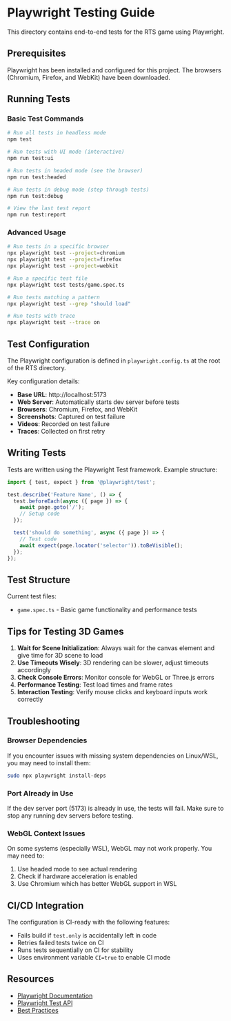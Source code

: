 # Playwright Testing Guide

This directory contains end-to-end tests for the RTS game using Playwright.

## Prerequisites

Playwright has been installed and configured for this project. The browsers (Chromium, Firefox, and WebKit) have been downloaded.

## Running Tests

### Basic Test Commands

```bash
# Run all tests in headless mode
npm test

# Run tests with UI mode (interactive)
npm run test:ui

# Run tests in headed mode (see the browser)
npm run test:headed

# Run tests in debug mode (step through tests)
npm run test:debug

# View the last test report
npm run test:report
```

### Advanced Usage

```bash
# Run tests in a specific browser
npx playwright test --project=chromium
npx playwright test --project=firefox
npx playwright test --project=webkit

# Run a specific test file
npx playwright test tests/game.spec.ts

# Run tests matching a pattern
npx playwright test --grep "should load"

# Run tests with trace
npx playwright test --trace on
```

## Test Configuration

The Playwright configuration is defined in `playwright.config.ts` at the root of the RTS directory.

Key configuration details:
- **Base URL**: http://localhost:5173
- **Web Server**: Automatically starts dev server before tests
- **Browsers**: Chromium, Firefox, and WebKit
- **Screenshots**: Captured on test failure
- **Videos**: Recorded on test failure
- **Traces**: Collected on first retry

## Writing Tests

Tests are written using the Playwright Test framework. Example structure:

```typescript
import { test, expect } from '@playwright/test';

test.describe('Feature Name', () => {
  test.beforeEach(async ({ page }) => {
    await page.goto('/');
    // Setup code
  });

  test('should do something', async ({ page }) => {
    // Test code
    await expect(page.locator('selector')).toBeVisible();
  });
});
```

## Test Structure

Current test files:
- `game.spec.ts` - Basic game functionality and performance tests

## Tips for Testing 3D Games

1. **Wait for Scene Initialization**: Always wait for the canvas element and give time for 3D scene to load
2. **Use Timeouts Wisely**: 3D rendering can be slower, adjust timeouts accordingly
3. **Check Console Errors**: Monitor console for WebGL or Three.js errors
4. **Performance Testing**: Test load times and frame rates
5. **Interaction Testing**: Verify mouse clicks and keyboard inputs work correctly

## Troubleshooting

### Browser Dependencies

If you encounter issues with missing system dependencies on Linux/WSL, you may need to install them:

```bash
sudo npx playwright install-deps
```

### Port Already in Use

If the dev server port (5173) is already in use, the tests will fail. Make sure to stop any running dev servers before testing.

### WebGL Context Issues

On some systems (especially WSL), WebGL may not work properly. You may need to:
1. Use headed mode to see actual rendering
2. Check if hardware acceleration is enabled
3. Use Chromium which has better WebGL support in WSL

## CI/CD Integration

The configuration is CI-ready with the following features:
- Fails build if `test.only` is accidentally left in code
- Retries failed tests twice on CI
- Runs tests sequentially on CI for stability
- Uses environment variable `CI=true` to enable CI mode

## Resources

- [Playwright Documentation](https://playwright.dev)
- [Playwright Test API](https://playwright.dev/docs/api/class-test)
- [Best Practices](https://playwright.dev/docs/best-practices)
